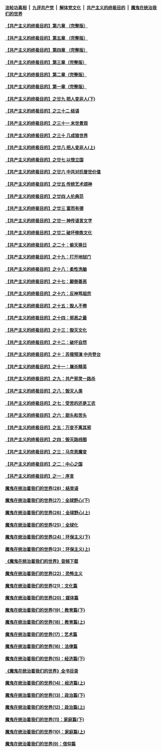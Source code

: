 

####  [法轮功真相](../../../../basic/blob/master/README.md?t=04141501) &nbsp;|&nbsp; [九评共产党](../../../../9ping.md/blob/master/README.md?t=04141501) &nbsp;|&nbsp; [解体党文化](../../../../jtdwh.md/blob/master/README.md?t=04141501)  &nbsp;|&nbsp; [共产主义的终极目的](../../../../gczydzjmd.md/blob/master/README.md?t=04141501) &nbsp;|&nbsp; [魔鬼在统治我们的世界](../../../../mgztzwmdsj.md/blob/master/README.md?t=04141501) 

#### [【共产主义的终极目的】第六章 （完整版）](../pages/nsc422/n11428913.md?t=04141501) 

#### [【共产主义的终极目的】第五章 （完整版）](../pages/nsc422/n11428912.md?t=04141501) 

#### [【共产主义的终极目的】第四章 （完整版）](../pages/nsc422/n11428907.md?t=04141501) 

#### [【共产主义的终极目的】第三章（完整版）](../pages/nsc422/n11428848.md?t=04141501) 

#### [【共产主义的终极目的】第二章（完整版）](../pages/nsc422/n11428831.md?t=04141501) 

#### [【共产主义的终极目的】第一章（完整版）](../pages/nsc422/n11417651.md?t=04141501) 

#### [【共产主义的终极目的】之廿九 把人变非人(下)](../pages/nsc422/n11344140.md?t=04141501) 

#### [【共产主义的终极目的】之三十二 结语](../pages/nsc422/n11360535.md?t=04141501) 

#### [【共产主义的终极目的】之三十一 末世景观](../pages/nsc422/n11351129.md?t=04141501) 

#### [【共产主义的终极目的】之三十 几成狼世界](../pages/nsc422/n11348280.md?t=04141501) 

#### [【共产主义的终极目的】之廿八 把人变非人(上)](../pages/nsc422/n11340492.md?t=04141501) 

#### [【共产主义的终极目的】之廿七 以恨立国](../pages/nsc422/n11336944.md?t=04141501) 

#### [【共产主义的终极目的】之廿六 中共对抗普世价值](../pages/nsc422/n11324785.md?t=04141501) 

#### [【共产主义的终极目的】之廿五 传统艺术颂神](../pages/nsc422/n11296396.md?t=04141501) 

#### [【共产主义的终极目的】之廿四 人伦典范](../pages/nsc422/n11296397.md?t=04141501) 

#### [【共产主义的终极目的】之廿三 富而有德](../pages/nsc422/n11283598.md?t=04141501) 

#### [【共产主义的终极目的】之廿一 神传语言文字](../pages/nsc422/n11263265.md?t=04141501) 

#### [【共产主义的终极目的】之廿二 破坏修炼文化](../pages/nsc422/n11245728.md?t=04141501) 

#### [【共产主义的终极目的】之二十：偷天换日](../pages/nsc422/n11238846.md?t=04141501) 

#### [【共产主义的终极目的】之十九：打开地狱门](../pages/nsc422/n11206376.md?t=04141501) 

#### [【共产主义的终极目的】之十八：柔性洗脑](../pages/nsc422/n11199994.md?t=04141501) 

#### [【共产主义的终极目的】之十七：颠倒善恶](../pages/nsc422/n11179782.md?t=04141501) 

#### [【共产主义的终极目的】之十六：反神骂祖宗](../pages/nsc422/n11166798.md?t=04141501) 

#### [【共产主义的终极目的】之十五：毁人不倦](../pages/nsc422/n11166792.md?t=04141501) 

#### [【共产主义的终极目的】之十四：邪恶之最](../pages/nsc422/n11150249.md?t=04141501) 

#### [【共产主义的终极目的】之十三：毁灭文化](../pages/nsc422/n11135227.md?t=04141501) 

#### [【共产主义的终极目的】之十二：破坏自然](../pages/nsc422/n11135214.md?t=04141501) 

#### [【共产主义的终极目的】之十：苏俄预演 中共登台](../pages/nsc422/n11118424.md?t=04141501) 

#### [【共产主义的终极目的】之十一：屠杀精英](../pages/nsc422/n11118442.md?t=04141501) 

#### [【共产主义的终极目的】之九：共产邪灵一路杀](../pages/nsc422/n11114139.md?t=04141501) 

#### [【共产主义的终极目的】之八：毁灭人类](../pages/nsc422/n11108503.md?t=04141501) 

#### [【共产主义的终极目的】之七：受苦的还是工农](../pages/nsc422/n11101809.md?t=04141501) 

#### [【共产主义的终极目的】之六：甜头和苦头](../pages/nsc422/n11096971.md?t=04141501) 

#### [【共产主义的终极目的】之五：万变不离其邪](../pages/nsc422/n11091285.md?t=04141501) 

#### [【共产主义的终极目的】之四：毁灭路线图](../pages/nsc422/n11086284.md?t=04141501) 

#### [【共产主义的终极目的】之三：马克思魔变](../pages/nsc422/n11061941.md?t=04141501) 

#### [【共产主义的终极目的】之二：中心之国](../pages/nsc422/n11047728.md?t=04141501) 

#### [【共产主义的终极目的】之一：序言](../pages/nsc422/n11086077.md?t=04141501) 

#### [魔鬼在统治着我们的世界(28)：结束语](../pages/nsc422/n10936246.md?t=04141501) 

#### [魔鬼在统治着我们的世界(27)：全球野心(下)](../pages/nsc422/n10928319.md?t=04141501) 

#### [魔鬼在统治着我们的世界(26)：全球野心(上)](../pages/nsc422/n10900318.md?t=04141501) 

#### [魔鬼在统治着我们的世界(25)：全球化](../pages/nsc422/n10788205.md?t=04141501) 

#### [魔鬼在统治着我们的世界(24)：环保主义(下)](../pages/nsc422/n10695307.md?t=04141501) 

#### [魔鬼在统治着我们的世界(23)：环保主义(上)](../pages/nsc422/n10688613.md?t=04141501) 

#### [《魔鬼在统治着我们的世界》音频下载](../pages/nsc422/n10635553.md?t=04141501) 

#### [魔鬼在统治着我们的世界(22)：恐怖主义](../pages/nsc422/n10614727.md?t=04141501) 

#### [魔鬼在统治着我们的世界(21)：文化篇](../pages/nsc422/n10597706.md?t=04141501) 

#### [魔鬼在统治着我们的世界(20)：媒体篇](../pages/nsc422/n10586579.md?t=04141501) 

#### [魔鬼在统治着我们的世界(19)：教育篇(下)](../pages/nsc422/n10564808.md?t=04141501) 

#### [魔鬼在统治着我们的世界(18)：教育篇(上)](../pages/nsc422/n10526970.md?t=04141501) 

#### [魔鬼在统治着我们的世界(17)：艺术篇](../pages/nsc422/n10499093.md?t=04141501) 

#### [魔鬼在统治着我们的世界(16)：法律篇](../pages/nsc422/n10485969.md?t=04141501) 

#### [魔鬼在统治着我们的世界(15)：经济篇(下)](../pages/nsc422/n10469975.md?t=04141501) 

#### [《魔鬼在统治着我们的世界》全书目录](../pages/nsc422/n10464261.md?t=04141501) 

#### [魔鬼在统治着我们的世界(14)：经济篇(上)](../pages/nsc422/n10457370.md?t=04141501) 

#### [魔鬼在统治着我们的世界(13)：政治篇(下)](../pages/nsc422/n10448270.md?t=04141501) 

#### [魔鬼在统治着我们的世界(12)：政治篇(上)](../pages/nsc422/n10444576.md?t=04141501) 

#### [魔鬼在统治着我们的世界(11)：家庭篇(下)](../pages/nsc422/n10440961.md?t=04141501) 

#### [魔鬼在统治着我们的世界(10)：家庭篇(上)](../pages/nsc422/n10435448.md?t=04141501) 

#### [魔鬼在统治着我们的世界(9)：信仰篇](../pages/nsc422/n10432159.md?t=04141501) 

